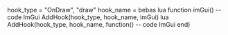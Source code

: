 hook_type = "OnDraw", "draw" hook_name = bebas
lua
function imGui()
-- code ImGui
AddHook(hook_type, hook_name, imGui)
lua
AddHook(hook_type, hook_name, function()
-- code ImGui
end)
